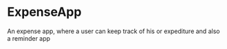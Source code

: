 # ExpenseApp
An expense app, where a user can keep track of his or expediture and also a reminder app
